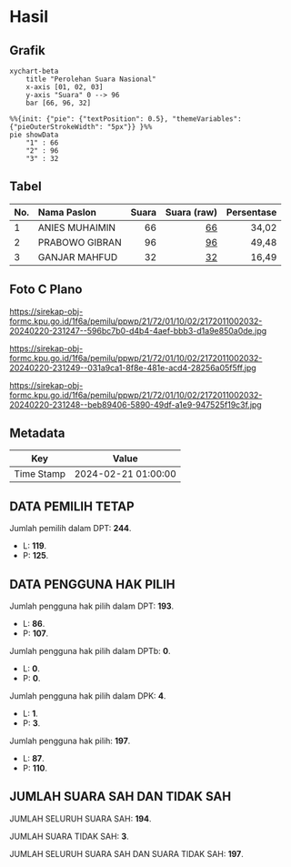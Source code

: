 # Hasil

## Grafik

```mermaid
xychart-beta
    title "Perolehan Suara Nasional"
    x-axis [01, 02, 03]
    y-axis "Suara" 0 --> 96
    bar [66, 96, 32]
```

```mermaid
%%{init: {"pie": {"textPosition": 0.5}, "themeVariables": {"pieOuterStrokeWidth": "5px"}} }%%
pie showData
    "1" : 66
    "2" : 96
    "3" : 32
```

## Tabel

| No. | Nama Paslon    | Suara | Suara (raw) | Persentase |
|:--- |:-------------- | -----:| -----------:| ----------:|
| 1   | ANIES MUHAIMIN | 66    | [66][p-1]   | 34,02      |
| 2   | PRABOWO GIBRAN | 96    | [96][p-2]   | 49,48      |
| 3   | GANJAR MAHFUD  | 32    | [32][p-3]   | 16,49      |


[p-1]: https://github.com/gigit-pemilu/pemilu-2024/blob/main/pilpres/hitung-suara/sub/21-kepulauan-riau/sub/72-kota-tanjung-pinang/sub/01-tanjung-pinang-barat/sub/1002-kemboja/sub/032-tps/sub/paslon-1.txt
[p-2]: https://github.com/gigit-pemilu/pemilu-2024/blob/main/pilpres/hitung-suara/sub/21-kepulauan-riau/sub/72-kota-tanjung-pinang/sub/01-tanjung-pinang-barat/sub/1002-kemboja/sub/032-tps/sub/paslon-2.txt
[p-3]: https://github.com/gigit-pemilu/pemilu-2024/blob/main/pilpres/hitung-suara/sub/21-kepulauan-riau/sub/72-kota-tanjung-pinang/sub/01-tanjung-pinang-barat/sub/1002-kemboja/sub/032-tps/sub/paslon-3.txt

## Foto C Plano

https://sirekap-obj-formc.kpu.go.id/1f6a/pemilu/ppwp/21/72/01/10/02/2172011002032-20240220-231247--596bc7b0-d4b4-4aef-bbb3-d1a9e850a0de.jpg

https://sirekap-obj-formc.kpu.go.id/1f6a/pemilu/ppwp/21/72/01/10/02/2172011002032-20240220-231249--031a9ca1-8f8e-481e-acd4-28256a05f5ff.jpg

https://sirekap-obj-formc.kpu.go.id/1f6a/pemilu/ppwp/21/72/01/10/02/2172011002032-20240220-231248--beb89406-5890-49df-a1e9-947525f19c3f.jpg


## Metadata

| Key        | Value               |
| ---------- | ------------------- |
| Time Stamp | 2024-02-21 01:00:00 |


## DATA PEMILIH TETAP

Jumlah pemilih dalam DPT: **244**.
 * L: **119**.
 * P: **125**.

## DATA PENGGUNA HAK PILIH

Jumlah pengguna hak pilih dalam DPT: **193**.
 * L: **86**.
 * P: **107**.

Jumlah pengguna hak pilih dalam DPTb: **0**.
 * L: **0**.
 * P: **0**.

Jumlah pengguna hak pilih dalam DPK: **4**.
 * L: **1**.
 * P: **3**.

Jumlah pengguna hak pilih: **197**.
 * L: **87**.
 * P: **110**.

## JUMLAH SUARA SAH DAN TIDAK SAH

JUMLAH SELURUH SUARA SAH: **194**.

JUMLAH SUARA TIDAK SAH: **3**.

JUMLAH SELURUH SUARA SAH DAN SUARA TIDAK SAH: **197**.


